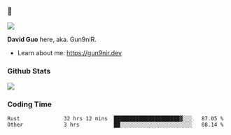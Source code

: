 ### 👋

![](https://komarev.com/ghpvc/?username=Gun9niR&label=Total+Views)

**David Guo** here, aka. Gun9niR.

- Learn about me: https://gun9nir.dev

### Github Stats

<img src="https://github-readme-stats.vercel.app/api?username=Gun9niR&count_private=true&show_icons=true&theme=vue-dark&hide_title=true">

### Coding Time

<!--START_SECTION:waka-->

```text
Rust              32 hrs 12 mins  █████████████████████▓░░░   87.05 %
Other             3 hrs           ██░░░░░░░░░░░░░░░░░░░░░░░   08.14 %
```

<!--END_SECTION:waka-->
